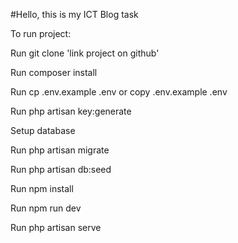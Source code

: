 #Hello, this is my ICT Blog task

To run project: 

Run git clone 'link project on github'

Run composer install

Run cp .env.example .env or copy .env.example .env

Run php artisan key:generate

Setup database

Run php artisan migrate

Run php artisan db:seed

Run npm install

Run npm run dev

Run php artisan serve
